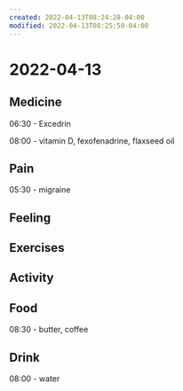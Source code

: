 ```yaml
---
created: 2022-04-13T08:24:28-04:00
modified: 2022-04-13T08:25:50-04:00
---
```


# 2022-04-13

## Medicine

06:30 - Excedrin

08:00 - vitamin D, fexofenadrine, flaxseed oil


## Pain

05:30 - migraine


## Feeling


## Exercises


## Activity


## Food

08:30 - butter, coffee


## Drink

08:00 - water
